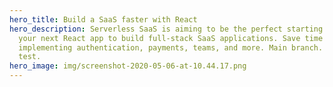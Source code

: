 ```yaml
---
hero_title: Build a SaaS faster with React
hero_description: Serverless SaaS is aiming to be the perfect starting point for
  your next React app to build full-stack SaaS applications. Save time and skip
  implementing authentication, payments, teams, and more. Main branch. Another
  test.
hero_image: img/screenshot-2020-05-06-at-10.44.17.png
---
```

